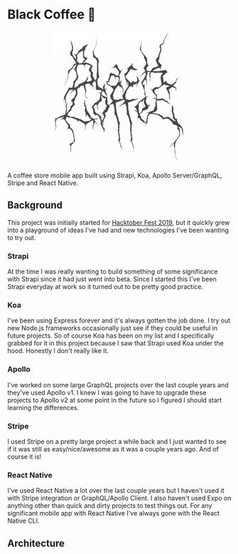 # Black Coffee :metal:

<p align="center">
  <img width="300" height="300" src="black-coffee-logo.png">
</p>

A coffee store mobile app built using Strapi, Koa, Apollo Server/GraphQL, Stripe and React Native.

## Background
This project was initially started for [Hacktober Fest 2019](https://hacktoberfest.digitalocean.com/), but it quickly grew into a playground of ideas I've had and new technologies I've been wanting to try out.

### Strapi
At the time I was really wanting to build something of some significance with Strapi since it had just went into beta. Since I started this I've been Strapi everyday at work so it turned out to be pretty good practice.

### Koa
I've been using Express forever and it's always gotten the job done. I try out new Node.js frameworks occasionally just see if they could be useful in future projects. So of course Koa has been on my list and I specifically grabbed for it in this project because I saw that Strapi used Koa under the hood. Honestly I don't really like it.

### Apollo
I've worked on some large GraphQL projects over the last couple years and they've used Apollo v1. I knew I was going to have to upgrade these projects to Apollo v2 at some point in the future so I figured I should start learning the differences. 

### Stripe
I used Stripe on a pretty large project a while back and I just wanted to see if it was still as easy/nice/awesome as it was a couple years ago. And of course it is!

### React Native
I've used React Native a lot over the last couple years but I haven't used it with Stripe integration or GraphQL/Apollo Client. I also haven't used Expo on anything other than quick and dirty projects to test things out. For any significant mobile app with React Native I've always gone with the React Native CLI.

## Architecture
